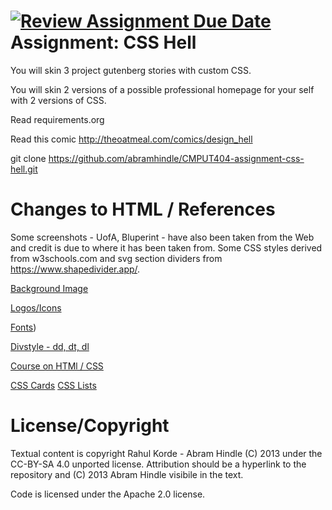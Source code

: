 [![Review Assignment Due Date](https://classroom.github.com/assets/deadline-readme-button-24ddc0f5d75046c5622901739e7c5dd533143b0c8e959d652212380cedb1ea36.svg)](https://classroom.github.com/a/uAaZxaJa)
Assignment: CSS Hell
====================

You will skin 3 project gutenberg stories with custom CSS.

You will skin 2 versions of a possible professional homepage for your
self with 2 versions of CSS.

Read requirements.org

Read this comic http://theoatmeal.com/comics/design_hell

git clone https://github.com/abramhindle/CMPUT404-assignment-css-hell.git



Changes to HTML / References
============================


Some screenshots - UofA,  Bluperint -  have also been taken from the Web and credit is due to where it has been taken from. Some CSS styles derived from w3schools.com and svg section dividers from https://www.shapedivider.app/.

[Background Image](https://www.freepik.com/free-photo/vintage-grunge-paper-background_5405364.htm#query=old%20texture&position=1&from_view=keyword&track=ais)

[Logos/Icons](https://icons8.com/icons)

[Fonts](https://www.cssfontstack.com/Bookman-Old-Style))

[Divstyle - dd, dt, dl](https://developer.mozilla.org/en-US/docs/Web/HTML/Element/dd)

[Course on HTMl / CSS](https://www.youtube.com/watch?v=HGTJBPNC-Gw)


[CSS Cards](https://www.w3schools.com/howto/howto_css_cards.asp)
[CSS Lists](https://getcssscan.com/blog/how-to-remove-bullets-from-li-css)



License/Copyright
=================


Textual content is copyright Rahul Korde - Abram Hindle (C) 2013 under the CC-BY-SA
4.0 unported license. Attribution should be a hyperlink to the
repository and (C) 2013 Abram Hindle visibile in the text.

Code is licensed under the Apache 2.0 license.


